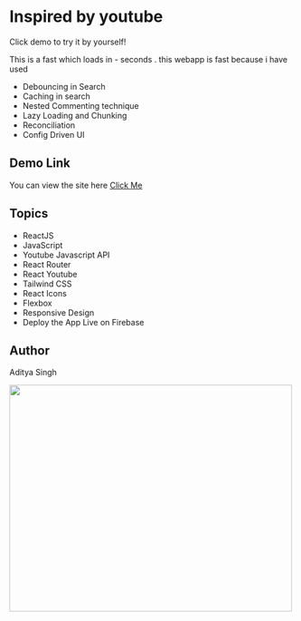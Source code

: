  
# Inspired by youtube

Click demo to try it by yourself!

This is a fast which loads in - seconds . this webapp is fast because i have used
- Debouncing in Search
- Caching in search
- Nested Commenting technique
- Lazy Loading and Chunking
- Reconciliation
- Config Driven UI


## Demo Link

You can view the site here
[Click Me]()

## Topics

- ReactJS
- JavaScript
- Youtube Javascript API
- React Router
- React Youtube
- Tailwind CSS
- React Icons
- Flexbox
- Responsive Design
- Deploy the App Live on Firebase



## Author

Aditya Singh

<img src="src/images/screenshot.png"  width= 500px height= 400px>
